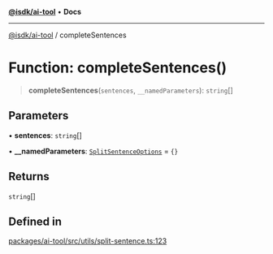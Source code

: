 [**@isdk/ai-tool**](../README.md) • **Docs**

***

[@isdk/ai-tool](../globals.md) / completeSentences

# Function: completeSentences()

> **completeSentences**(`sentences`, `__namedParameters`): `string`[]

## Parameters

• **sentences**: `string`[]

• **\_\_namedParameters**: [`SplitSentenceOptions`](../interfaces/SplitSentenceOptions.md) = `{}`

## Returns

`string`[]

## Defined in

[packages/ai-tool/src/utils/split-sentence.ts:123](https://github.com/isdk/ai-tool.js/blob/e324043799402aa2caa41711a9168487ab85c166/src/utils/split-sentence.ts#L123)
